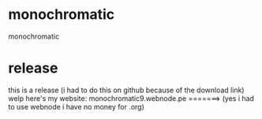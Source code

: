 # monochromatic
monochromatic
# release
this is a release (i had to do this on github because of the download link) welp here's my website: monochromatic9.webnode.pe =======> (yes i had to use webnode i have no money for .org)
